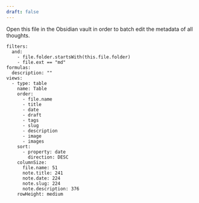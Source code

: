 ```yaml
---
draft: false
---
```


Open this file in the Obsidian vault in order to batch edit the metadata of all thoughts.

```base
filters:
  and:
    - file.folder.startsWith(this.file.folder)
    - file.ext == "md"
formulas:
  description: ""
views:
  - type: table
    name: Table
    order:
      - file.name
      - title
      - date
      - draft
      - tags
      - slug
      - description
      - image
      - images
    sort:
      - property: date
        direction: DESC
    columnSize:
      file.name: 51
      note.title: 241
      note.date: 224
      note.slug: 224
      note.description: 376
    rowHeight: medium

```
